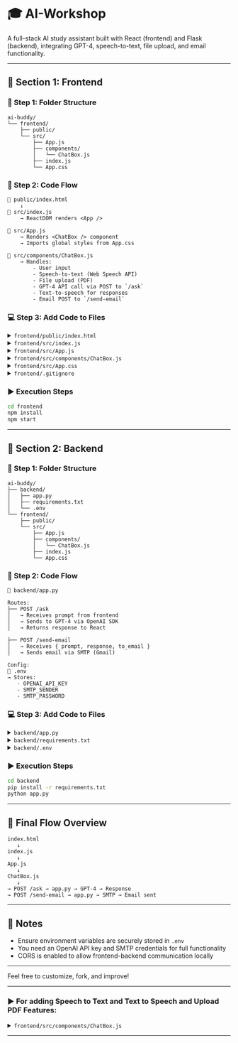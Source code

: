 # 🎓 AI-Workshop

A full-stack AI study assistant built with React (frontend) and Flask (backend), integrating GPT-4, speech-to-text, file upload, and email functionality.

---

## 🔹 Section 1: Frontend

### 🧱 Step 1: Folder Structure

```
ai-buddy/
└── frontend/
    ├── public/
    └── src/
        ├── App.js
        ├── components/
        │   └── ChatBox.js
        ├── index.js
        └── App.css
```

### 🔄 Step 2: Code Flow

```
📄 public/index.html
    ↓
📄 src/index.js
    → ReactDOM renders <App />

📄 src/App.js
    → Renders <ChatBox /> component
    → Imports global styles from App.css

📄 src/components/ChatBox.js
    → Handles:
        - User input
        - Speech-to-text (Web Speech API)
        - File upload (PDF)
        - GPT-4 API call via POST to `/ask`
        - Text-to-speech for responses
        - Email POST to `/send-email`
```

### 💻 Step 3: Add Code to Files

<details>
<summary><code>frontend/public/index.html</code></summary>

```html
<!DOCTYPE html>
<html lang="en">
  <head>
    <meta charset="utf-8" />
    <link rel="icon" href="%PUBLIC_URL%/favicon.ico" />
    <meta name="viewport" content="width=device-width, initial-scale=1" />
    <meta name="theme-color" content="#000000" />
    <title>AI Study Buddy</title>
  </head>
  <body>
    <noscript>You need to enable JavaScript to run this app.</noscript>
    <div id="root"></div>
  </body>
</html>
```
</details>

<details>
<summary><code>frontend/src/index.js</code></summary>

```js
import React from "react";
import ReactDOM from "react-dom/client";
import App from "./App";
import "./App.css";

const root = ReactDOM.createRoot(document.getElementById("root"));
root.render(
  <React.StrictMode>
    <App />
  </React.StrictMode>
);
```
</details>

<details>
<summary><code>frontend/src/App.js</code></summary>

```js
import React from "react";
import ChatBox from "./components/ChatBox";
import "./App.css";

function App() {
  return (
    <div className="App">
      {/* <h1>🎓 AI Study Buddy</h1> */}
      <ChatBox />
    </div>
  );
}
export default App;
```
</details>

<details>
<summary><code>frontend/src/components/ChatBox.js</code></summary>

```js
import React, { useState } from "react";

const ChatBox = () => {
  const [prompt, setPrompt] = useState("");
  const [response, setResponse] = useState("");
  const [loading, setLoading] = useState(false);

  const handleAsk = async () => {
    setLoading(true);
    setResponse("");
    try {
      const res = await fetch("http://localhost:5000/ask", {
        method: "POST",
        headers: {
          "Content-Type": "application/json",
        },
        body: JSON.stringify({ prompt }),
      });
      const data = await res.json();
      if (data.response) {
        setResponse(data.response);
      } else {
        setResponse("Error: " + data.error);
      }
    } catch (err) {
      setResponse("Error connecting to server.");
    }
    setLoading(false);
  };

  return (
    <div className="chatbox">
      <textarea
        placeholder="Ask a question or paste your notes..."
        value={prompt}
        onChange={(e) => setPrompt(e.target.value)}
      />
      <button onClick={handleAsk} disabled={loading}>
        {loading ? "Asking..." : "Submit"}
      </button>
      <div className="response">
        <strong>Response:</strong>
        <p>{response}</p>
      </div>
    </div>
  );
};

export default ChatBox;
```
</details>

<details>
<summary><code>frontend/src/App.css</code></summary>

```css
.App {
  font-family: Arial, sans-serif;
  padding: 2rem;
  max-width: 700px;
  margin: auto;
  text-align: center;
}

.chatbox textarea {
  width: 100%;
  height: 100px;
  margin-bottom: 1rem;
  padding: 1rem;
  font-size: 1rem;
}

.chatbox button {
  padding: 0.5rem 1rem;
  font-size: 1rem;
  margin-bottom: 1rem;
}

.response {
  background: #f9f9f9;
  padding: 1rem;
  border-radius: 8px;
  text-align: left;
}
```
</details>

<details>
<summary><code>frontend/.gitignore</code></summary>

```
# dependencies
/node_modules
/.pnp
.pnp.js

# testing
/coverage

# production
/build

# misc
.DS_Store
.env
.env.local
.env.development.local
.env.test.local
.env.production.local

# logs
npm-debug.log*
yarn-debug.log*
yarn-error.log*

# IDE
.vscode/
.idea/
*.suo
*.ntvs*
*.njsproj
*.sln
*.sw?

# Mac system files
*.DS_Store
```
</details>

### ▶️ Execution Steps

```bash
cd frontend
npm install
npm start
```

---

## 🔹 Section 2: Backend

### 🧱 Step 1: Folder Structure

```
ai-buddy/
├── backend/
│   ├── app.py
│   ├── requirements.txt
│   └── .env
└── frontend/
    ├── public/
    └── src/
        ├── App.js
        ├── components/
        │   └── ChatBox.js
        ├── index.js
        └── App.css
```

### 🔄 Step 2: Code Flow

```
📄 backend/app.py

Routes:
├── POST /ask
│   → Receives prompt from frontend
│   → Sends to GPT-4 via OpenAI SDK
│   → Returns response to React

├── POST /send-email
│   → Receives { prompt, response, to_email }
│   → Sends email via SMTP (Gmail)

Config:
📄 .env
→ Stores:
   - OPENAI_API_KEY
   - SMTP_SENDER
   - SMTP_PASSWORD
```

### 💻 Step 3: Add Code to Files

<details>
<summary><code>backend/app.py</code></summary>

```python
from flask import Flask, request, jsonify
from flask_cors import CORS
from openai import OpenAI
import os
from dotenv import load_dotenv

load_dotenv()

# Initialize OpenAI client with API key
client = OpenAI(api_key=os.getenv("OPENAI_API_KEY"))

app = Flask(__name__)
CORS(app)

@app.route("/ask", methods=["POST"])
def ask():
    data = request.get_json()
    prompt = data.get("prompt")

    if not prompt:
        return jsonify({"error": "No prompt provided"}), 400

    try:
        response = client.chat.completions.create(
            model="gpt-4",
            messages=[{"role": "user", "content": prompt}],
            temperature=0.7,
            max_tokens=500
        )
        answer = response.choices[0].message.content.strip()
        return jsonify({"response": answer})
    except Exception as e:
        return jsonify({"error": str(e)}), 500

if __name__ == "__main__":
    app.run(debug=True)
```
</details>

<details>
<summary><code>backend/requirements.txt</code></summary>

```
flask
flask-cors
openai
python-dotenv
```
</details>

<details>
<summary><code>backend/.env</code></summary>

```
OPENAI_API_KEY=your_openai_key
SMTP_SENDER=your_email@example.com
SMTP_PASSWORD=your_email_password
```
</details>

### ▶️ Execution Steps

```bash
cd backend
pip install -r requirements.txt
python app.py
```

---

## 🔁 Final Flow Overview

```
index.html
   ↓
index.js
   ↓
App.js
   ↓
ChatBox.js
   ↓
→ POST /ask → app.py → GPT-4 → Response
→ POST /send-email → app.py → SMTP → Email sent
```

---

## 📌 Notes

- Ensure environment variables are securely stored in `.env`
- You need an OpenAI API key and SMTP credentials for full functionality
- CORS is enabled to allow frontend-backend communication locally

---

Feel free to customize, fork, and improve!

---

### ▶️ For adding Speech to Text and Text to Speech and Upload PDF Features:

<details>
<summary><code>frontend/src/components/ChatBox.js</code></summary>

```js
import React, { useState, useRef } from "react";
import * as pdfjsLib from "pdfjs-dist/legacy/build/pdf";
import "pdfjs-dist/build/pdf.worker.entry";

const ChatBox = () => {
  const [prompt, setPrompt] = useState("");
  const [response, setResponse] = useState("");
  const [loading, setLoading] = useState(false);
  const recognitionRef = useRef(null);

  const handleAsk = async () => {
    setLoading(true);
    setResponse("");
    try {
      const res = await fetch("http://localhost:5000/ask", {
        method: "POST",
        headers: {
          "Content-Type": "application/json",
        },
        body: JSON.stringify({ prompt }),
      });
      const data = await res.json();
      if (data.response) {
        setResponse(data.response);
        speakResponse(data.response); // 👂 Speak it
      } else {
        setResponse("Error: " + data.error);
      }
    } catch (err) {
      setResponse("Error connecting to server.");
    }
    setLoading(false);
  };

  const startSpeechRecognition = () => {
    const SpeechRecognition =
      window.SpeechRecognition || window.webkitSpeechRecognition;
    if (!SpeechRecognition) {
      alert("Speech Recognition not supported in this browser.");
      return;
    }

    const recognition = new SpeechRecognition();
    recognition.lang = "en-US";
    recognition.continuous = false;
    recognition.interimResults = false;

    recognition.onresult = (event) => {
      const transcript = event.results[0][0].transcript;
      setPrompt((prev) => prev + " " + transcript);
    };

    recognition.start();
    recognitionRef.current = recognition;
  };

  const speakResponse = (text) => {
    const synth = window.speechSynthesis;
    if (!synth) return;

    const utter = new SpeechSynthesisUtterance(text);
    utter.lang = "en-US";
    synth.speak(utter);
  };

  const handlePdfUpload = async (event) => {
    const file = event.target.files[0];
    if (file && file.type === "application/pdf") {
      const fileReader = new FileReader();
      fileReader.onload = async function () {
        const typedArray = new Uint8Array(this.result);
        const pdf = await pdfjsLib.getDocument(typedArray).promise;
        let text = "";

        for (let i = 1; i <= pdf.numPages; i++) {
          const page = await pdf.getPage(i);
          const content = await page.getTextContent();
          const pageText = content.items.map((item) => item.str).join(" ");
          text += pageText + "\n";
        }
        setPrompt(text);
      };
      fileReader.readAsArrayBuffer(file);
    }
  };

  return (
    <div className="chatbox">
      <textarea
        placeholder="Ask a question or paste your notes..."
        value={prompt}
        onChange={(e) => setPrompt(e.target.value)}
      />
      <br />
      <button onClick={handleAsk} disabled={loading}>
        {loading ? "Processing..." : "Submit"}
      </button>
      <button onClick={startSpeechRecognition}>🎙️ Speak</button>
      <input type="file" accept=".pdf" onChange={handlePdfUpload} />
      <div className="response">
        <strong>Response:</strong>
        <p>{response}</p>
        <button onClick={() => speakResponse(response)}>🔊 Read Response</button>
      </div>
    </div>
  );
};

export default ChatBox;

```
</details>

---
